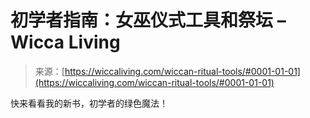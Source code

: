 <!--yml

category: 未分类

date: 2024-06-12 18:26:39

-->

# 初学者指南：女巫仪式工具和祭坛 – Wicca Living

> 来源：[https://wiccaliving.com/wiccan-ritual-tools/#0001-01-01](https://wiccaliving.com/wiccan-ritual-tools/#0001-01-01)

快来看看我的新书，初学者的绿色魔法！
